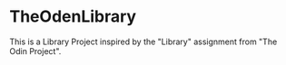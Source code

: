 # TheOdenLibrary
This is a Library Project inspired by the "Library" assignment from "The Odin Project".
